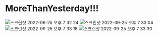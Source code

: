 # MoreThanYesterday!!!

![스크린샷 2022-09-25 오후 7 32 24](https://user-images.githubusercontent.com/60123823/192139214-ef6d654f-cc4a-4db6-8982-77723cb60174.png)
![스크린샷 2022-09-25 오후 7 33 04](https://user-images.githubusercontent.com/60123823/192139215-6b35f95f-eb40-4929-aab4-d93345b77c45.png)
![스크린샷 2022-09-25 오후 7 33 18](https://user-images.githubusercontent.com/60123823/192139217-3e8644d0-f6a0-4c70-ac85-0c4708b026c7.png)
![스크린샷 2022-09-25 오후 7 33 30](https://user-images.githubusercontent.com/60123823/192139218-59651646-888c-4200-9e01-4cadcc96b4bb.png)
